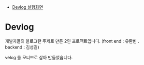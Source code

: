- [Devlog 실행화면](https://dev-log.kr)

# Devlog

개발자들의 블로그란 주제로 만든 2인 프로젝트입니다.
(front end : 유환빈 . backend : 김성길)

velog 를 모티브로 삼아 만들었습니다.
